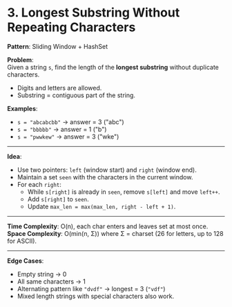 # 3. Longest Substring Without Repeating Characters

**Pattern**: Sliding Window + HashSet

**Problem**:  
Given a string `s`, find the length of the **longest substring** without duplicate characters.  
- Digits and letters are allowed.  
- Substring = contiguous part of the string.  

**Examples**:  
- `s = "abcabcbb"` → answer = 3 ("abc")  
- `s = "bbbbb"` → answer = 1 ("b")  
- `s = "pwwkew"` → answer = 3 ("wke")  

---

**Idea**:  
- Use two pointers: `left` (window start) and `right` (window end).  
- Maintain a set `seen` with the characters in the current window.  
- For each `right`:
  - While `s[right]` is already in `seen`, remove `s[left]` and move `left++`.  
  - Add `s[right]` to `seen`.  
  - Update `max_len = max(max_len, right - left + 1)`.

---

**Time Complexity**: O(n), each char enters and leaves set at most once.  
**Space Complexity**: O(min(n, Σ)) where Σ = charset (26 for letters, up to 128 for ASCII).  

---

**Edge Cases**:  
- Empty string → 0  
- All same characters → 1  
- Alternating pattern like `"dvdf"` → longest = 3 (`"vdf"`)  
- Mixed length strings with special characters also work.
